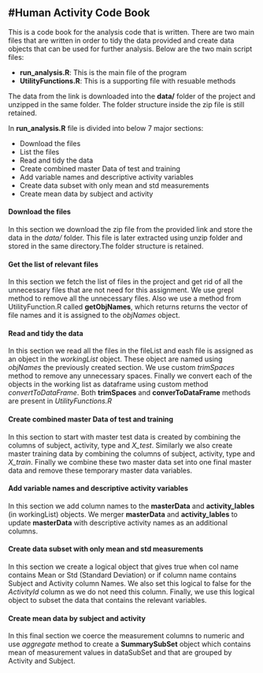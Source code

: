 #Human Activity Code Book
------------------------------------

This is a code book for the analysis code that is written. There are two main files that are written in 
order to tidy the data provided and create data objects that can be used for further analysis. Below are 
the two main script files:

- **run_analysis.R**: This is the main file of the program
- **UtilityFunctions.R**: This is a supporting file with resuable methods

The data from the link is downloaded into the **data/** folder of the project and unzipped in the same
folder. The folder structure inside the zip file is still retained.

In **run_analysis.R** file is divided into below 7 major sections:

- Download the files
- List the files
- Read and tidy the data
- Create combined master Data of test and training
- Add variable names and descriptive activity variables
- Create data subset with only mean and std measurements
- Create mean data by subject and activity

#### Download the files

In this section we download the zip file from the provided link and store the data in the *data/* folder.
This file is later extracted using unzip folder and stored in the same directory.The folder structure is
retained.

#### Get the list of relevant files

In this section we fetch the list of files in the project and get rid of all the unnecessary files that are
not need for this assignment. We use grepl method to remove all the unnecessary files. Also we use a method from UtilityFunction.R called **getObjNames**, which returns returns the vector of file names and it is assigned to the *objNames* object.


#### Read and tidy the data

In this section we read all the files in the fileList and eash file is assigned as an object in the *workingList* object. These object are named using *objNames* the previously created section. We use 
custom *trimSpaces* method to remove any unnecessary spaces. Finally we convert each of the objects in the working list as dataframe using custom method *convertToDataFrame*. Both **trimSpaces** and **converToDataFrame** methods are present in *UtilityFunctions.R*

#### Create combined master Data of test and training

In this section to start with master test data is created by combining the columns of subject, activity, type and *X_test*. Similarly we also create master training data by combining the columns of subject, activity, type and *X_train*. Finally we combine these two master data set into one final master data and remove these temporary master data variables.

#### Add variable names and descriptive activity variables

In this section we add column names to the **masterData** and **activity_lables** (in workingList) objects. We merger **masterData** and **activity_lables** to update **masterData** with descriptive activity names as an additional columns.

#### Create data subset with only mean and std measurements

In this section we create a logical object that gives true when col name contains Mean or Std (Standard Deviation) or if column name contains Subject and Activity column Names. We also set this logical to false for the *ActivityId* column as we do not need this column. Finally, we use this logical object to subset the data that contains the relevant variables.

#### Create mean data by subject and activity

In this final section we coerce the measurement columns to numeric and use *aggregate* method to create a **SummarySubSet** object which contains mean of measurement values in dataSubSet and that are grouped by Activity and Subject.

